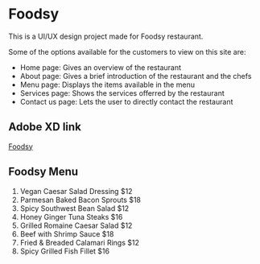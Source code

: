 # Foodsy
This is a UI/UX design project made for Foodsy restaurant.

Some of the options available for the customers to view on this site are:
* Home page: Gives an overview of the restaurant
* About page: Gives a brief introduction of the restaurant and the chefs
* Menu page: Displays the items available in the menu
* Services page: Shows the services offerred by the restaurant
* Contact us page: Lets the user to directly contact the restaurant

## Adobe XD link
[Foodsy](https://xd.adobe.com/view/d233648a-ac93-410c-b706-989ca46649ce-8760/)

## Foodsy Menu
1. Vegan Caesar Salad Dressing      $12
2. Parmesan Baked Bacon Sprouts     $18
3. Spicy Southwest Bean Salad       $12
4. Honey Ginger Tuna Steaks         $16
5. Grilled Romaine Caesar Salad     $12
6. Beef with Shrimp Sauce           $18
7. Fried & Breaded Calamari Rings   $12
8. Spicy Grilled Fish Fillet        $16
